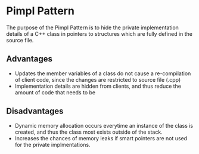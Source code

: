 # Pimpl Pattern

The purpose of the Pimpl Pattern is to hide the private implementation
details of a C++ class in pointers to structures which are fully defined in the source file.

## Advantages

- Updates the member variables of a class do not cause a re-compilation of client code, since the changes
are restricted to source file (.cpp)
- Implementation details are hidden from clients, and thus reduce the amount of code that needs
  to be

## Disadvantages
- Dynamic memory allocation occurs everytime an instance of the class is created, and thus
the class most exists outside of the stack.
- Increases the chances of memory leaks if smart pointers are not used for the private implmentations.
